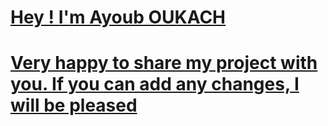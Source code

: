  # [Hey ! I'm  Ayoub OUKACH](Ayoub_OUKACH)
 # [Very happy to share my project with you. If you can add any changes, I will be pleased ](Ayoub_OUKACH)

